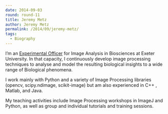 ```yaml
---
date: 2014-09-03
round: round-11
title: Jeremy Metz
author: Jeremy Metz
permalink: /2014/09/jeremy-metz/
tags:
  - Biography
---
```

I&#8217;m an <a title="Experimental Officer" href="http://www.exeter.ac.uk/biomedicalhub/team/drjeremymetz/" target="_blank">Experimental Officer</a> for Image Analysis in Biosciences at Exeter University. In that capacity, I continuously develop image processing techniques to analyse and model the resulting biological insights to a wide range of Biological phenomena.

I work mainly with Python and a variety of Image Processing libraries (opencv, scipy.ndimage, scikit-image) but am also experienced in C++ , Matlab, and Java.

My teaching activities include Image Processing workshops in ImageJ and Python, as well as group and individual tutorials and training sessions.
